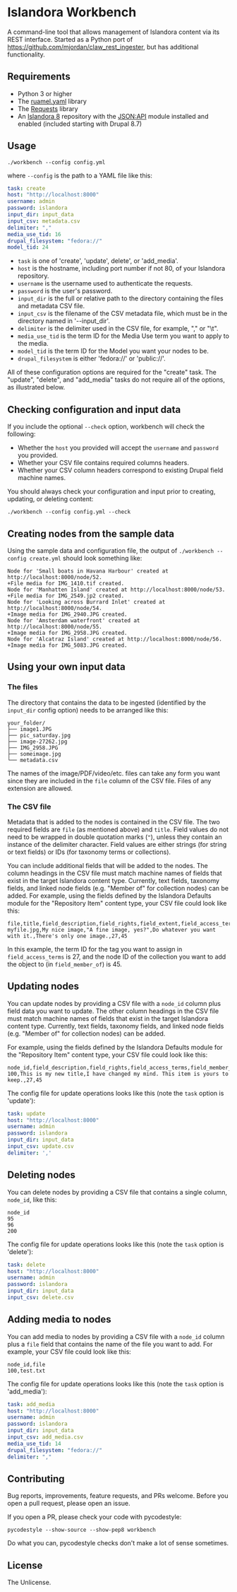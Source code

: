# Islandora Workbench

A command-line tool that allows management of Islandora content via its REST interface. Started as a Python port of https://github.com/mjordan/claw_rest_ingester, but has additional functionality.

## Requirements

* Python 3 or higher
* The [ruamel.yaml](https://yaml.readthedocs.io/en/latest/index.html) library
* The [Requests](https://2.python-requests.org/en/master/) library
* An [Islandora 8](https://islandora.ca/) repository with the [JSON:API](https://www.drupal.org/project/jsonapi) module installed and enabled (included starting with Drupal 8.7)

## Usage

`./workbench --config config.yml`

where `--config` is the path to a YAML file like this:

```yaml
task: create
host: "http://localhost:8000"
username: admin
password: islandora
input_dir: input_data
input_csv: metadata.csv
delimiter: ","
media_use_tid: 16
drupal_filesystem: "fedora://"
model_tid: 24
```

* `task` is one of 'create', 'update', delete', or 'add_media'.
* `host` is the hostname, including port number if not 80, of your Islandora repository.
* `username` is the username used to authenticate the requests.
* `password` is the user's password.
* `input_dir` is the full or relative path to the directory containing the files and metadata CSV file.
* `input_csv` is the filename of the CSV metadata file, which must be in the directory named in '--input_dir'.
* `delimiter` is the delimiter used in the CSV file, for example, "," or "\t".
* `media_use_tid` is the term ID for the Media Use term you want to apply to the media.
* `model_tid` is the term ID for the Model you want your nodes to be.
* `drupal_filesystem` is either 'fedora://' or 'public://'.

All of these configuration options are required for the "create" task. The "update", "delete", and "add_media" tasks do not require all of the options, as illustrated below.

## Checking configuration and input data

If you include the optional `--check` option, workbench will check the following:

* Whether the `host` you provided will accept the `username` and `password` you provided.
* Whether your CSV file contains required columns headers.
* Whether your CSV column headers correspond to existing Drupal field machine names.

You should always check your configuration and input prior to creating, updating, or deleting content:

`./workbench --config config.yml --check`

## Creating nodes from the sample data

Using the sample data and configuration file, the output of `./workbench --config create.yml` should look something like:

```
Node for 'Small boats in Havana Harbour' created at http://localhost:8000/node/52.
+File media for IMG_1410.tif created.
Node for 'Manhatten Island' created at http://localhost:8000/node/53.
+File media for IMG_2549.jp2 created.
Node for 'Looking across Burrard Inlet' created at http://localhost:8000/node/54.
+Image media for IMG_2940.JPG created.
Node for 'Amsterdam waterfront' created at http://localhost:8000/node/55.
+Image media for IMG_2958.JPG created.
Node for 'Alcatraz Island' created at http://localhost:8000/node/56.
+Image media for IMG_5083.JPG created.
```

## Using your own input data

### The files

The directory that contains the data to be ingested (identified by the `input_dir` config option) needs to be arranged like this:

```
your_folder/
├── image1.JPG
├── pic_saturday.jpg
├── image-27262.jpg
├── IMG_2958.JPG
├── someimage.jpg
└── metadata.csv
```

The names of the image/PDF/video/etc. files can take any form you want since they are included in the `file` column of the CSV file. Files of any extension are allowed.

### The CSV file

Metadata that is added to the nodes is contained in the CSV file. The two required fields are `file` (as mentioned above) and `title`. Field values do not need to be wrapped in double quotation marks (`"`), unless they contain an instance of the delimiter character. Field values are either strings (for string or text fields) or IDs (for taxonomy terms or collections).

You can include additional fields that will be added to the nodes. The column headings in the CSV file must match machine names of fields that exist in the target Islandora content type. Currently, text fields, taxonomy fields, and linked node fields (e.g. "Member of" for collection nodes) can be added. For example, using the fields defined by the Islandora Defaults module for the "Repository Item" content type, your CSV file could look like this:

```csv
file,title,field_description,field_rights,field_extent,field_access_terms,field_member_of
myfile.jpg,My nice image,"A fine image, yes?",Do whatever you want with it.,There's only one image.,27,45
```

In this example, the term ID for the tag you want to assign in `field_access_terms` is 27, and the node ID of the collection you want to add the object to (in `field_member_of`) is 45.

## Updating nodes

You can update nodes by providing a CSV file with a `node_id` column plus field data you want to update. The other column headings in the CSV file must match machine names of fields that exist in the target Islandora content type. Currently, text fields, taxonomy fields, and linked node fields (e.g. "Member of" for collection nodes) can be added.

For example, using the fields defined by the Islandora Defaults module for the "Repository Item" content type, your CSV file could look like this:

```csv
node_id,field_description,field_rights,field_access_terms,field_member_of
100,This is my new title,I have changed my mind. This item is yours to keep.,27,45
```

The config file for update operations looks like this (note the `task` option is 'update'):

```yaml
task: update
host: "http://localhost:8000"
username: admin
password: islandora
input_dir: input_data
input_csv: update.csv
delimiter: ','
```

## Deleting nodes

You can delete nodes by providing a CSV file that contains a single column, `node_id`, like this:

```csv
node_id
95
96
200
```

The config file for update operations looks like this (note the `task` option is 'delete'):

```yaml
task: delete
host: "http://localhost:8000"
username: admin
password: islandora
input_dir: input_data
input_csv: delete.csv
```

## Adding media to nodes

You can add media to nodes by providing a CSV file with a `node_id` column plus a `file` field that contains the name of the file you want to add. For example, your CSV file could look like this:

```csv
node_id,file
100,test.txt
```

The config file for update operations looks like this (note the `task` option is 'add_media'):

```yaml
task: add_media
host: "http://localhost:8000"
username: admin
password: islandora
input_dir: input_data
input_csv: add_media.csv
media_use_tid: 14
drupal_filesystem: "fedora://"
delimiter: ","
```

## Contributing

Bug reports, improvements, feature requests, and PRs welcome. Before you open a pull request, please open an issue.

If you open a PR, please check your code with pycodestyle:

`pycodestyle --show-source --show-pep8 workbench`

Do what you can, pycodestyle checks don't make a lot of sense sometimes.

## License

The Unlicense.
